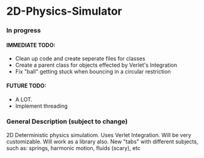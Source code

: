 # 2D-Physics-Simulator

### In progress


#### IMMEDIATE TODO:

* Clean up code and create seperate files for classes
* Create a parent class for objects effected by Verlet's Integration
* Fix "ball" getting stuck when bouncing in a circular restriction

#### FUTURE TODO:
* A LOT.
* Implement threading


### General Description (subject to change)

2D Deterministic physics simulatiom.
Uses Verlet Integration.
Will be very customizable.
Will work as a library also.
New "tabs" with different subjects, such as: springs, harmonic motion, fluids (scary), etc

